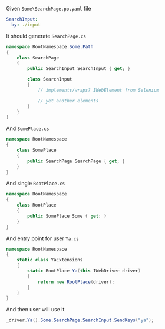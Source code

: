 Given `Some\SearchPage.po.yaml` file

```yaml
SearchInput:
  by: ./input
```

It should generate `SearchPage.cs`

```csharp
namespace RootNamespace.Some.Path
{
    class SearchPage
    {
        public SearchInput SearchInput { get; }

        class SearchInput
        {
            // implements/wraps? IWebElement from Selenium

            // yet another elements
        }
    }
}
```

And `SomePlace.cs`
```csharp
namespace RootNamespace
{
    class SomePlace
    {
        public SearchPage SearchPage { get; }
    }
}
```

And single `RootPlace.cs`
```csharp
namespace RootNamespace
{
    class RootPlace
    {
        public SomePlace Some { get; }
    }
}
```

And entry point for user `Ya.cs`
```csharp
namespace RootNamespace
{
    static class YaExtensions
    {
        static RootPlace Ya(this IWebDriver driver)
        {
            return new RootPlace(driver);
        }
    }
}
```

And then user will use it
```csharp
_driver.Ya().Some.SearchPage.SearchInput.SendKeys("ya");
```